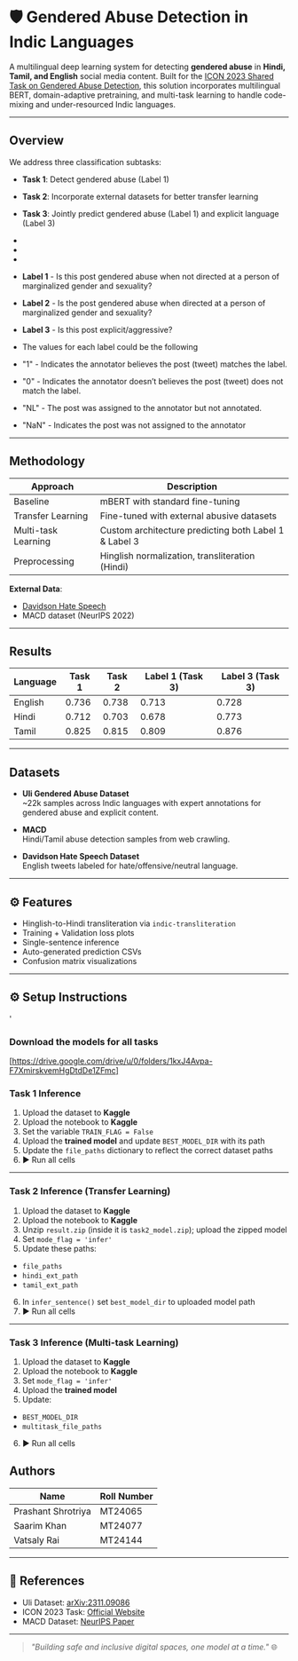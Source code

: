 # 🛡️ Gendered Abuse Detection in Indic Languages

A multilingual deep learning system for detecting **gendered abuse** in **Hindi, Tamil, and English** social media content. Built for the [ICON 2023 Shared Task on Gendered Abuse Detection](https://sites.google.com/view/icon2023-tattle-sharedtask/home), this solution incorporates multilingual BERT, domain-adaptive pretraining, and multi-task learning to handle code-mixing and under-resourced Indic languages.

---

##  Overview

We address three classification subtasks:

- **Task 1**: Detect gendered abuse (Label 1)
- **Task 2**: Incorporate external datasets for better transfer learning
- **Task 3**: Jointly predict gendered abuse (Label 1) and explicit language (Label 3)
-
-
-

- **Label 1** - Is this post gendered abuse when not directed at a person of marginalized gender and sexuality?
- **Label 2** - Is the post gendered abuse when directed at a person of marginalized gender and sexuality?
- **Label 3** - Is this post explicit/aggressive?

- The values for each label could be the following
- "1" - Indicates the annotator believes the post (tweet) matches the label.
- "0" - Indicates the annotator doesn’t believes the post (tweet) does not match the label.
- "NL" - The post was assigned to the annotator but not annotated.
- "NaN" - Indicates the post was not assigned to the annotator

---

##  Methodology

| Approach | Description |
|---------|-------------|
| Baseline | mBERT with standard fine-tuning |
| Transfer Learning | Fine-tuned with external abusive datasets |
| Multi-task Learning | Custom architecture predicting both Label 1 & Label 3 |
| Preprocessing | Hinglish normalization, transliteration (Hindi) |

**External Data**:
- [Davidson Hate Speech](https://github.com/t-davidson/hate-speech-and-offensive-language)
- MACD dataset (NeurIPS 2022)

---

##  Results

| Language | Task 1 | Task 2 | Label 1 (Task 3) | Label 3 (Task 3) |
|----------|--------|--------|------------------|------------------|
| English  | 0.736  | 0.738  | 0.713            | 0.728            |
| Hindi    | 0.712  | 0.703  | 0.678            | 0.773            |
| Tamil    | 0.825  | 0.815  | 0.809            | 0.876            |

---

##  Datasets

- **Uli Gendered Abuse Dataset**  
  ~22k samples across Indic languages with expert annotations for gendered abuse and explicit content.

- **MACD**  
  Hindi/Tamil abuse detection samples from web crawling.

- **Davidson Hate Speech Dataset**  
  English tweets labeled for hate/offensive/neutral language.

---

## ⚙️ Features

-  Hinglish-to-Hindi transliteration via `indic-transliteration`
-  Training + Validation loss plots
-  Single-sentence inference
-  Auto-generated prediction CSVs
-  Confusion matrix visualizations

---

## ⚙️ Setup Instructions
'
###  Download the models for all tasks <br>
[https://drive.google.com/drive/u/0/folders/1kxJ4Avpa-F7XmirskvemHgDtdDe1ZFmc]

### Task 1 Inference

1.  Upload the dataset to **Kaggle**
2.  Upload the notebook to **Kaggle**
3.  Set the variable `TRAIN_FLAG = False`
4.  Upload the **trained model** and update `BEST_MODEL_DIR` with its path
5.  Update the `file_paths` dictionary to reflect the correct dataset paths
6. ▶️ Run all cells

---

### Task 2 Inference (Transfer Learning)

1.  Upload the dataset to **Kaggle**
2.  Upload the notebook to **Kaggle**
3.  Unzip `result.zip` (inside it is `task2_model.zip`); upload the zipped model
4.  Set `mode_flag = 'infer'`
5.  Update these paths:
   - `file_paths`
   - `hindi_ext_path`
   - `tamil_ext_path`
6.  In `infer_sentence()` set `best_model_dir` to uploaded model path
7. ▶️ Run all cells

---

### Task 3 Inference (Multi-task Learning)

1.  Upload the dataset to **Kaggle**
2.  Upload the notebook to **Kaggle**
3.  Set `mode_flag = 'infer'`
4.  Upload the **trained model**
5.  Update:
   - `BEST_MODEL_DIR`  
   - `multitask_file_paths`
6. ▶️ Run all cells

##  Authors

| Name              | Roll Number |
|-------------------|-------------|
| Prashant Shrotriya| MT24065     |
| Saarim Khan       | MT24077     |
| Vatsaly Rai       | MT24144     |

---

## 📎 References

- Uli Dataset: [arXiv:2311.09086](https://arxiv.org/abs/2311.09086)
- ICON 2023 Task: [Official Website](https://sites.google.com/view/icon2023-tattle-sharedtask/home)
- MACD Dataset: [NeurIPS Paper](https://proceedings.neurips.cc/paper_files/paper/2022/hash/a7c4163b33286261b24c72fd3d1707c9-Abstract-Datasets_and_Benchmarks.html)

---

> _"Building safe and inclusive digital spaces, one model at a time."_ 🌐
